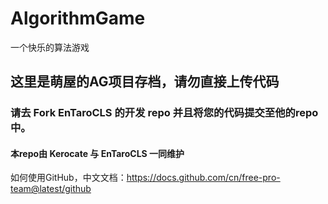 # AlgorithmGame
一个快乐的算法游戏

## 这里是萌屋的AG项目存档，请勿直接上传代码

### 请去 Fork EnTaroCLS 的开发 repo 并且将您的代码提交至他的repo中。

#### 本repo由 Kerocate 与 EnTaroCLS 一同维护

如何使用GitHub，中文文档：https://docs.github.com/cn/free-pro-team@latest/github
